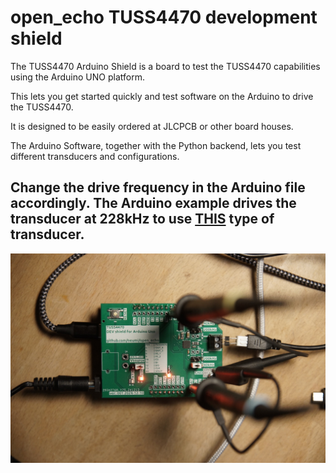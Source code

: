 # open_echo TUSS4470 development shield

The TUSS4470 Arduino Shield is a board to test the TUSS4470 capabilities using the Arduino UNO platform.

This lets you get started quickly and test software on the Arduino to drive the TUSS4470.

It is designed to be easily ordered at JLCPCB or other board houses.

The Arduino Software, together with the Python backend, lets you test different transducers and configurations. 

Change the drive frequency in the Arduino file accordingly. The Arduino example drives the transducer at 228kHz to use [THIS](https://de.aliexpress.com/item/1005004870967523.html) type of transducer.
-------
<img alt="PCB overview TUSS4470" src="/TUSS4470_shield_001/TUSS4470_shield_hardware/images/top.jpg">
